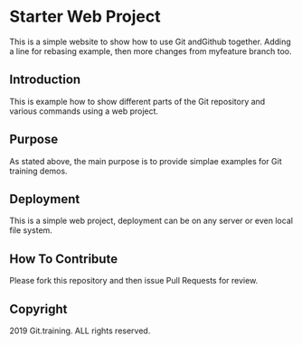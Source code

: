 # Starter Web Project

This is a simple website to show how to use Git andGithub together.
Adding a line for rebasing example, then more changes from myfeature branch too.

## Introduction

This is example how to show different parts of the Git repository and various commands using a web project.

## Purpose

As stated above, the main purpose is to provide simplae examples for Git training demos.

## Deployment

This is a simple web project, deployment can be on any server or even local file system.

## How To Contribute

Please fork this repository and then issue Pull Requests for review.

## Copyright

2019 Git.training. ALL rights reserved.

